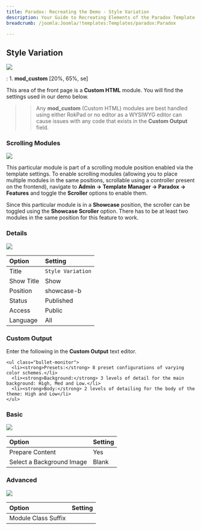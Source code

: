 ```yaml
---
title: Paradox: Recreating the Demo - Style Variation
description: Your Guide to Recreating Elements of the Paradox Template for Joomla
breadcrumb: /joomla:Joomla/!templates:Templates/paradox:Paradox

---
```


Style Variation
-----

![][demo]

:   1. **mod_custom** [20%, 65%, se]

This area of the front page is a **Custom HTML** module. You will find the settings used in our demo below.

>> Any **mod_custom** (Custom HTML) modules are best handled using either RokPad or no editor as a WYSIWYG editor can cause issues with any code that exists in the **Custom Output** field.

### Scrolling Modules

![][demo5]

This particular module is part of a scrolling module position enabled via the template settings. To enable scrolling modules (allowing you to place multiple modules in the same positions, scrollable using a controller present on the frontend), navigate to **Admin -> Template Manager -> Paradox -> Features** and toggle the **Scroller** options to enable them. 

Since this particular module is in a **Showcase** position, the scroller can be toggled using the **Showcase Scroller** option. There has to be at least two modules in the same position for this feature to work.

### Details

![][demo2]

| Option     | Setting           |  
| :--------- | :---------------- |  
| Title      | `Style Variation` |  
| Show Title | Show              |  
| Position   | showcase-b        |  
| Status     | Published         |  
| Access     | Public            |  
| Language   | All               |  

### Custom Output

Enter the following in the **Custom Output** text editor.

~~~
<ul class="bullet-monitor">
  <li><strong>Presets:</strong> 8 preset configurations of varying color schemes.</li>
  <li><strong>Background:</strong> 3 levels of detail for the main background: High, Med and Low.</li>
  <li><strong>Body:</strong> 2 levels of detailing for the body of the theme: High and Low</li>  
</ul>
~~~

### Basic

![][demo3]

| Option                    | Setting |
| :------------------------ | :------ |
| Prepare Content           | Yes     |
| Select a Background Image | Blank   |

### Advanced

![][demo4]

| Option              | Setting |  
| :------------------ | :------ |  
| Module Class Suffix |         |  

[demo]: assets/demo_1.jpeg
[demo2]: assets/demo_2a.jpeg
[demo3]: assets/demo_2b.jpeg
[demo4]: assets/demo_2c.jpeg
[demo5]: assets/demo_1d.jpeg
